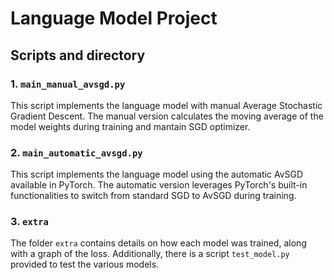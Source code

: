 # Language Model Project


## Scripts and directory

### 1. `main_manual_avsgd.py`

This script implements the language model with manual Average Stochastic Gradient Descent. The manual version calculates the moving average of the model weights during training and mantain SGD optimizer.

### 2. `main_automatic_avsgd.py`

This script implements the language model using the automatic AvSGD available in PyTorch. The automatic version leverages PyTorch's built-in functionalities to switch from standard SGD to AvSGD during training.

### 3. `extra`

The folder `extra` contains details on how each model was trained, along with a graph of the loss. Additionally, there is a script `test_model.py` provided to test the various models.
